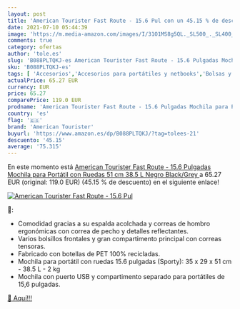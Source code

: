 ```yaml
---
layout: post
title: 'American Tourister Fast Route - 15.6 Pul con un 45.15 % de descuento'
date: 2021-07-10 05:44:39
image: 'https://m.media-amazon.com/images/I/31O1MS8g5QL._SL500_._SL400_.jpg'
comments: true
category: ofertas
author: 'tole.es'
slug: 'B088PLTQKJ-es American Tourister Fast Route - 15.6 Pulgadas Mochila para...'
sku: 'B088PLTQKJ-es'
tags: [ 'Accesorios','Accesorios para portátiles y netbooks','Bolsas y fundas para portátiles y netbooks','Informática','Mochilas para portátiles y netbooks','american tourister','mochila', ]
actualPrice: 65.27 EUR
currency: EUR
price: 65.27
comparePrice: 119.0 EUR
prodname: 'American Tourister Fast Route - 15.6 Pulgadas Mochila para Portátil con Ruedas  51 cm  38.5 L  Negro  Black/Grey '
country: 'es'
flag: '🇪🇸'
brand: 'American Tourister'
buyurl: 'https://www.amazon.es/dp/B088PLTQKJ/?tag=tolees-21'
descuento: '45.15'
average: '75.315'
---
```


En este momento está [American Tourister Fast Route - 15.6 Pulgadas Mochila para Portátil con Ruedas  51 cm  38.5 L  Negro  Black/Grey ](https://www.amazon.es/dp/B088PLTQKJ/?tag=tolees-21) a 65.27 EUR (original: 119.0 EUR) (45.15 %  de descuento) en el siguiente enlace!

[![American Tourister Fast Route - 15.6 Pul](https://m.media-amazon.com/images/I/31O1MS8g5QL._SL500_._SL400_.jpg)](https://www.amazon.es/dp/B088PLTQKJ/?tag=tolees-21)

🔎:

- Comodidad gracias a su espalda acolchada y correas de hombro ergonómicas con correa de pecho y detalles reflectantes.
- Varios bolsillos frontales y gran compartimento principal con correas tensoras.
- Fabricado con botellas de PET 100% recicladas.
- Mochila para portátil con ruedas 15.6 pulgadas (Sporty): 35 x 29 x 51 cm - 38.5 L - 2 kg
- Mochila con puerto USB y compartimento separado para portátiles de 15,6 pulgadas.

[🛒 Aquí!!!](https://www.amazon.es/dp/B088PLTQKJ/?tag=tolees-21)
